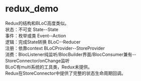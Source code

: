 # redux_demo

Redux的结构和BLoC高度类似。  
状态：不可变 State--State  
事件：枚举或类 Event--Action  
逻辑：完成State转换 BLoC--Reducer  
注册：依靠context BLoCProvider--StoreProvider  
消费：BlocListener纯监听/BlocBuilder界面/BlocConsumer兼有--StoreConnector/onChange监听  
BLoC有multi系统的工具类，Redux未提供。  
Redux在StoreConnector中提供了完整的状态生命周期回调。  
